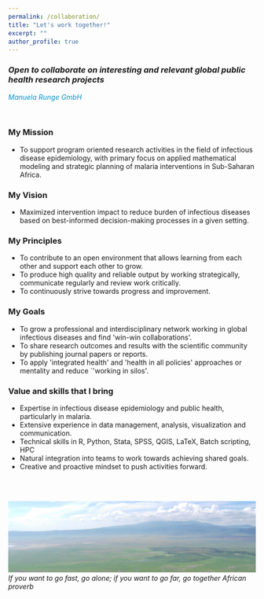 ```yaml
---
permalink: /collaboration/
title: "Let's work together!"
excerpt: ""
author_profile: true
---
```


### _Open to collaborate on interesting and relevant global public health research projects_  
<span style="color:#0098cc">_Manuela Runge GmbH_</span>

<br/>  

### My Mission
- To support program oriented research activities in the field of infectious disease epidemiology, with primary focus on applied mathematical 
modeling and strategic planning of malaria interventions in Sub-Saharan Africa.

### My Vision
- Maximized intervention impact to reduce burden of infectious diseases based on best-informed decision-making processes in a given setting.

### My Principles 
- To contribute to an open environment that allows learning from each other and support each other to grow.
- To produce high quality and reliable output by working strategically, communicate regularly and review work critically.
- To continuously strive towards progress and improvement.


### My Goals
- To grow a professional and interdisciplinary network working in global infectious diseases and find 'win-win collaborations'. 
- To share research outcomes and results with the scientific community by publishing journal papers or reports.
- To apply 'integrated health' and 'health in all policies' approaches or mentality and reduce `'working in silos'.


### Value and skills that I bring
- Expertise in infectious disease epidemiology and public health, particularly in malaria.
- Extensive experience in data management, analysis, visualization and communication.
- Technical skills in R, Python, Stata, SPSS, QGIS, LaTeX, Batch scripting, HPC 
- Natural integration into teams to work towards achieving shared goals.
- Creative and proactive mindset to push activities forward.
 

<br/><br/>

<img src='/images/landscape_TZA1.jpg'>
<i>If you want to go fast, go alone; if you want to go far, go together</i>
<i>African proverb</i>